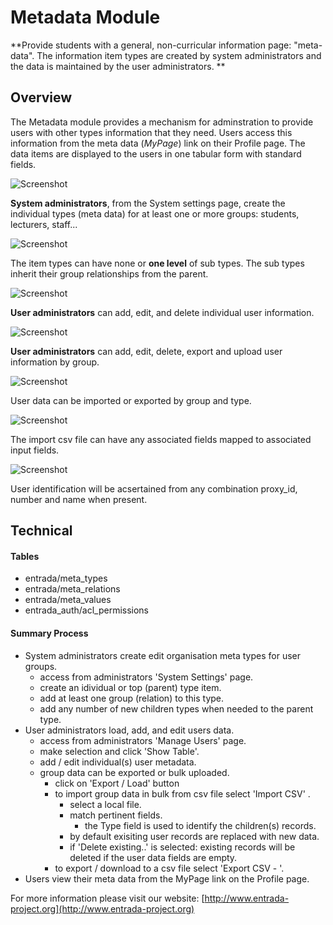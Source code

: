 # Metadata Module 

**Provide students with a general, non-curricular information page: "meta-data".
The information item types are created by system administrators and the data is maintained by the user administrators. **


## Overview

The Metadata module provides a mechanism for adminstration to provide users with other types information that they need. Users access this information from the meta data (*MyPage*) link on their Profile page.
The data items are displayed to the users in one tabular form with standard fields.

![Screenshot](../img/mypage.png)

**System administrators**, from the System settings page, create the individual types (meta data) for at least one or more groups: students, lecturers, staff...

![Screenshot](../img/metatypes.png)

The item types can have none or **one level** of sub types. The sub types inherit their group relationships from the parent.

![Screenshot](../img/addtype.png)

**User administrators** can add, edit, and delete individual user information.

![Screenshot](../img/useredit.png)

**User administrators** can add, edit, delete, export and upload user information by group.

![Screenshot](../img/usersedit.png)

User data can be imported or exported by group and type.

![Screenshot](../img/importexport.png)

The import csv file can have any associated fields mapped to associated input fields.

![Screenshot](../img/csvfields.png)

User identification will be acsertained from any combination proxy_id, number and name when present. 

## Technical

#### Tables

- entrada/meta_types
- entrada/meta_relations
- entrada/meta_values
- entrada_auth/acl_permissions

#### Summary Process

- System administrators create edit organisation meta types for user groups.
    - access from administrators 'System Settings' page.
    - create an idividual or top (parent) type item.
    - add at least one group (relation) to this type.
    - add any number of new children types when needed to the parent type. 
- User administrators load, add, and edit users data.
    - access from administrators 'Manage Users' page.
    - make selection and click 'Show Table'.
    - add / edit individual(s) user metadata.
    - group data can be exported or bulk uploaded.
        - click on 'Export / Load' button
        - to import group data in bulk from csv file select 'Import CSV' . 
            - select a local file.
            - match pertinent fields.
                 - the Type field is used to identify the children(s) records.
            - by default exisiting user records are replaced with new data.
            - if 'Delete existing..' is selected: existing records will be deleted if the user data fields are empty. 
        - to export / download to a csv file select 'Export CSV - '.
- Users view their meta data from the MyPage link on the Profile page.


For more information please visit our website: [http://www.entrada-project.org](http://www.entrada-project.org)

